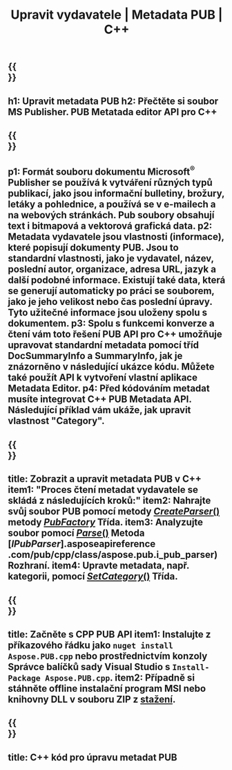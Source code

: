 ﻿---
translation: true
template: /_templates/metadata-cpp.md
title: Upravit vydavatele | Metadata PUB | C++
description: Číst metadata souborů Publisher pomocí řešení PUB C++ API. On-premise C++ API vám poskytuje přístup k vlastnostem SummaryInfo a DocSummaryInfo.
url: /cpp/metadata/pub/
metakeywords: editovat metadata pubu, metadata pub souboru, editor metadat vydavatele, číst metadata pub souboru, číst metadata pubu
family: pub
platformtag: cpp
feature: metadata
aliases: /cpp/metadata/
---

{{<section banner>}}
---
h1: Upravit metadata PUB
h2: Přečtěte si soubor MS Publisher. PUB Metatada editor API pro C++
---

{{<section overview>}}
---
p1: Formát souboru dokumentu Microsoft<sup>®</sup> Publisher se používá k vytváření různých typů publikací, jako jsou informační bulletiny, brožury, letáky a pohlednice, a používá se v e-mailech a na webových stránkách. Pub soubory obsahují text i bitmapová a vektorová grafická data.
p2: Metadata vydavatele jsou vlastnosti (informace), které popisují dokumenty PUB. Jsou to standardní vlastnosti, jako je vydavatel, název, poslední autor, organizace, adresa URL, jazyk a další podobné informace. Existují také data, která se generují automaticky po práci se souborem, jako je jeho velikost nebo čas poslední úpravy. Tyto užitečné informace jsou uloženy spolu s dokumentem.
p3: Spolu s funkcemi konverze a čtení vám toto řešení PUB API pro C++ umožňuje upravovat standardní metadata pomocí tříd DocSummaryInfo a SummaryInfo, jak je znázorněno v následující ukázce kódu. Můžete také použít API k vytvoření vlastní aplikace Metadata Editor.
p4: Před kódováním metadat musíte integrovat C++ PUB Metadata API. Následující příklad vám ukáže, jak upravit vlastnost "Category".
---

{{<section feature1>}}
---
title: Zobrazit a upravit metadata PUB v C++
item1: "Proces čtení metadat vydavatele se skládá z následujících kroků:"
item2: Nahrajte svůj soubor PUB pomocí metody [*CreateParser*()](https://reference.aspose.com/pub/cpp/class/aspose.pub.pub_factory#a88c04c4c35d45ee8febc7e1554d03c4b) metody [*PubFactory*](https://reference*].aspose.com/pub/cpp/class/aspose.pub.pub_factory) Třída.
item3: Analyzujte soubor pomocí [*Parse*()](https://reference.aspose.com/pub/cpp/class/aspose.pub.i_pub_parser#ae9fc7043f382a5b4a7b694f0fe477915) Metoda [*IPubParser*].asposeapireference .com/pub/cpp/class/aspose.pub.i_pub_parser) Rozhraní.
item4: Upravte metadata, např. kategorii, pomocí [*SetCategory*()](https://reference.aspose.com/pub/cpp/class/aspose.pub.doc_summary_info#a2e023fe8e8ecd0bf03bb6c9d561f8fec]Metoda[*Info/Summary]z[*Doc/Doc/apireference.aspose.com/pub/cpp/class/aspose.pub.doc_summary_info) Třída.
---

{{<section feature2>}}
---
title: Začněte s CPP PUB API
item1: Instalujte z příkazového řádku jako ```nuget install Aspose.PUB.cpp``` nebo prostřednictvím konzoly Správce balíčků sady Visual Studio s ```Install-Package Aspose.PUB.cpp```.
item2: Případně si stáhněte offline instalační program MSI nebo knihovny DLL v souboru ZIP z [stažení](https://releases.aspose.com/pub/cpp/).
---

{{<section codeexample>}}
---
title: C++ kód pro úpravu metadat PUB
---
